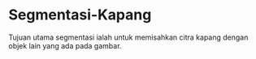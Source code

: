 # Segmentasi-Kapang
Tujuan utama segmentasi ialah untuk memisahkan citra kapang dengan objek lain yang ada pada gambar. 
